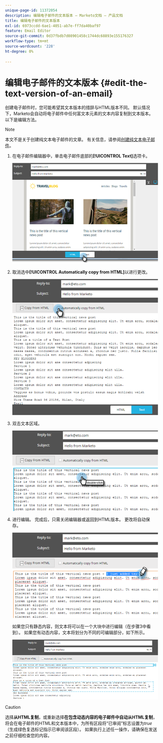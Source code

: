 ```yaml
---
unique-page-id: 11372054
description: 编辑电子邮件的文本版本 — Marketo文档 — 产品文档
title: 编辑电子邮件的文本版本
exl-id: 6973ccdd-6ae1-4051-ab7e-ff7da40baf97
feature: Email Editor
source-git-commit: 0d37fbdb7d08901458c1744dc68893e155176327
workflow-type: tm+mt
source-wordcount: '228'
ht-degree: 0%

---
```


# 编辑电子邮件的文本版本 {#edit-the-text-version-of-an-email}

创建电子邮件时，您可能希望其文本版本的措辞与HTML版本不同。 默认情况下，Marketo会自动将电子邮件中任何富文本元素的文本内容复制到文本版本。 以下是编辑方法。

>[!NOTE]
>
>本文不是关于创建纯文本电子邮件的文章。 有关信息，请参阅[创建纯文本电子邮件](/help/marketo/product-docs/email-marketing/general/creating-an-email/create-a-text-only-email.md)。

1. 在电子邮件编辑器中，单击电子邮件底部的&#x200B;**[!UICONTROL Text]**&#x200B;选项卡。

   ![](assets/one-5.png)

1. 取消选中&#x200B;**[!UICONTROL Automatically copy from HTML]**&#x200B;以进行更改。

   ![](assets/two-5.png)

1. 双击文本区域。

   ![](assets/three-4.png)

1. 进行编辑。 完成后，只需关闭编辑器或返回到HTML版本。 更改将自动保存。

   ![](assets/four-4.png)

   如果您只有静态内容，则文本将可以在一个大块中进行编辑（在步骤3中看到）。 如果您有动态内容，文本将划分为不同的可编辑部分，如下所示。

   ![](assets/five-3.png)

>[!CAUTION]
>
>选择&#x200B;**从HTML复制**，或重新选择&#x200B;**在包含动态内容的电子邮件中自动从HTML复制**，将会在电子邮件的HTML和文本版本中，为所有区段将“已审阅”标志设置为&#x200B;_true_（生成绿色复选标记指示已审阅该区段）。 如果执行上述任一操作，请确保在发送之前仔细检查您的内容。

